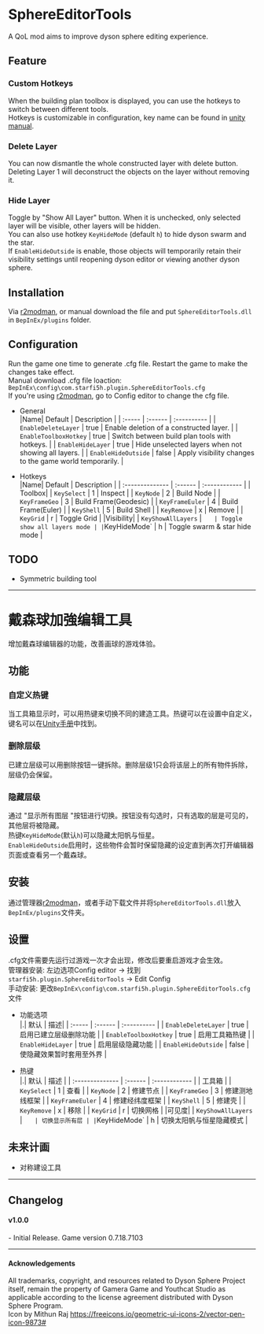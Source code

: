# SphereEditorTools

A QoL mod aims to improve dyson sphere editing experience.  

## Feature  

### Custom Hotkeys
When the building plan toolbox is displayed, you can use the hotkeys to switch between different tools.  
Hotkeys is customizable in configuration, key name can be found in [unity manual](https://docs.unity3d.com/Manual/class-InputManager.html).  

### Delete Layer
You can now dismantle the whole constructed layer with delete button.  
Deleting Layer 1 will deconstruct the objects on the layer without removing it.  

### Hide Layer
Toggle by "Show All Layer" button. When it is unchecked, only selected layer will be visible, other layers will be hidden.  
You can also use hotkey `KeyHideMode` (default `h`) to hide dyson swarm and the star.  
If `EnableHideOutside` is enable, those objects will temporarily retain their visibility settings until reopening dyson editor or viewing another dyson sphere.

## Installation
Via [r2modman](https://dsp.thunderstore.io/package/ebkr/r2modman/), or manual download the file and put `SphereEditorTools.dll` in `BepInEx/plugins` folder.

## Configuration

Run the game one time to generate .cfg file. Restart the game to make the changes take effect.  
Manual download .cfg file loaction: `BepInEx\config\com.starfi5h.plugin.SphereEditorTools.cfg`  
If you're using [r2modman](https://dsp.thunderstore.io/package/ebkr/r2modman/), go to Config editor to change the cfg file.  

- General  
|Name| Default | Description |
| :----- | :------ | :---------- |
| `EnableDeleteLayer`      | true  | Enable deletion of a constructed layer. |
| `EnableToolboxHotkey`    | true  | Switch between build plan tools with hotkeys. |
| `EnableHideLayer`        | true  | Hide unselected layers when not showing all layers. |
| `EnableHideOutside` | false | Apply visibility changes to the game world temporarily. |
  
- Hotkeys  
|Name| Default | Description |
| :-------------- | :------ | :------------ |
| Toolbox|
| `KeySelect`     | 1       | Inspect |
| `KeyNode`       | 2       | Build Node |
| `KeyFrameGeo`   | 3       | Build Frame(Geodesic) |
| `KeyFrameEuler` | 4       | Build Frame(Euler) |
| `KeyShell`      | 5       | Build Shell |
| `KeyRemove`     | x       | Remove |
| `KeyGrid`       | r       | Toggle Grid |
|Visibility|
| `KeyShowAllLayers` | `    | Toggle show all layers mode |
| `KeyHideMode`      | h    | Toggle swarm & star hide mode |


## TODO
- Symmetric building tool

----
# 戴森球加強编辑工具

增加戴森球编辑器的功能，改善画球的游戏体验。  

## 功能  

### 自定义热键
当工具箱显示时，可以用热键来切换不同的建造工具。热键可以在设置中自定义，键名可以在[Unity手册](https://docs.unity3d.com/Manual/class-InputManager.html)中找到。

### 删除层级
已建立层级可以用删除按钮一键拆除。删除层级1只会将该层上的所有物件拆除，层级仍会保留。

### 隐藏层级
通过 "显示所有图层 "按钮进行切换。按钮没有勾选时，只有选取的层是可见的，其他层将被隐藏。  
热键`KeyHideMode`(默认`h`)可以隐藏太阳帆与恒星。  
`EnableHideOutside`启用时，这些物件会暂时保留隐藏的设定直到再次打开编辑器页面或查看另一个戴森球。

## 安装
通过管理器[r2modman](https://dsp.thunderstore.io/package/ebkr/r2modman/)，或者手动下载文件并将`SphereEditorTools.dll`放入`BepInEx/plugins`文件夹。


## 设置

.cfg文件需要先运行过游戏一次才会出现，修改后要重启游戏才会生效。  
管理器安装: 左边选项Config editor -> 找到`starfi5h.plugin.SphereEditorTools` -> Edit Config  
手动安装: 更改`BepInEx\config\com.starfi5h.plugin.SphereEditorTools.cfg`文件 

- 功能选项  
|.| 默认 | 描述|
| :----- | :------ | :---------- |
| `EnableDeleteLayer`      | true  | 启用已建立层级删除功能 |
| `EnableToolboxHotkey`    | true  | 启用工具箱热键 |
| `EnableHideLayer`        | true  | 启用层级隐藏功能 |
| `EnableHideOutside`      | false | 使隐藏效果暂时套用至外界 |
  
- 热键  
|.| 默认 | 描述 |
| :-------------- | :------ | :------------ |
| 工具箱 |
| `KeySelect`     | 1       | 查看 |
| `KeyNode`       | 2       | 修建节点 |
| `KeyFrameGeo`   | 3       | 修建测地线框架 |
| `KeyFrameEuler` | 4       | 修建经纬度框架 |
| `KeyShell`      | 5       | 修建壳 |
| `KeyRemove`     | x       | 移除 |
| `KeyGrid`       | r       | 切换网格 |
|可见度|
| `KeyShowAllLayers` | `    | 切换显示所有层 |
| `KeyHideMode`      | h    | 切换太阳帆与恒星隐藏模式 |
 
## 未来计画
- 对称建设工具

----

## Changelog

#### v1.0.0  
\- Initial Release. Game version 0.7.18.7103  

----

#### Acknowledgements
All trademarks, copyright, and resources related to Dyson Sphere Project itself, remain the property of Gamera Game and Youthcat Studio as applicable according to the license agreement distributed with Dyson Sphere Program.  
Icon by Mithun Raj https://freeicons.io/geometric-ui-icons-2/vector-pen-icon-9873#  
